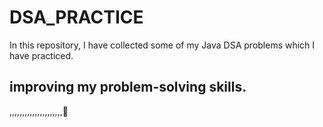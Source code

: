 # DSA_PRACTICE

In this repository, I have collected some of my Java DSA problems which I have practiced.


## improving my problem-solving skills.
,,,,,,,,,,,,,,,,,,,,,🙂
